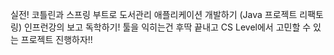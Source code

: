 실전! 코틀린과 스프링 부트로 도서관리 애플리케이션 개발하기 (Java 프로젝트 리팩토링)
인프런강의 보고 독학하기!
툴을 익히는건 후딱 끝내고
CS Level에서 고민할 수 있는 프로젝트 진행하자!!